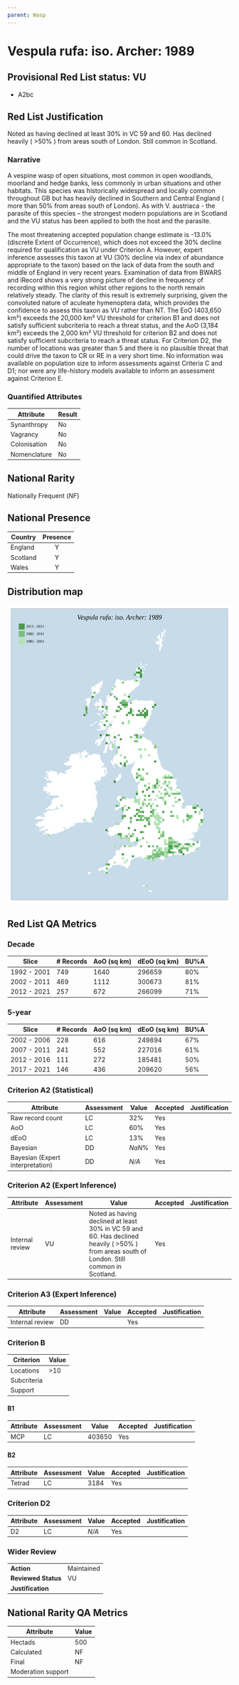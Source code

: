 ```yaml
---
parent: Wasp
---
```


# Vespula rufa: iso. Archer: 1989

## Provisional Red List status: VU
- A2bc

## Red List Justification
Noted as having declined at least 30% in VC 59 and 60. Has declined heavily ( >50% ) from areas south of London. Still common in Scotland.

### Narrative
A vespine wasp of open situations, most common in open woodlands, moorland and hedge banks, less commonly in urban situations and other habitats. This species was historically widespread and locally common throughout GB but has heavily declined in Southern and Central England ( more than 50% from areas south of London). As with V. austriaca - the parasite of this species – the strongest modern populations are in Scotland and the VU status has been applied to both the host and the parasite.

The most threatening accepted population change estimate is -13.0% (discrete Extent of Occurrence), which does not exceed the 30% decline required for qualification as VU under Criterion A. However, expert inference assesses this taxon at VU (30% decline via index of abundance appropriate to the taxon) based on the lack of data from the south and middle of England in very recent years. Examination of data from BWARS and iRecord shows a very strong picture of decline in frequency of recording within this region whilst other regions to the north remain relatively steady.  The clarity of this result is extremely surprising, given the convoluted nature of aculeate hymenoptera data, which provides the confidence to assess this taxon as VU rather than NT. The EoO (403,650 km²) exceeds the 20,000 km² VU threshold for criterion B1 and does not satisfy sufficient subcriteria to reach a threat status, and the AoO (3,184 km²) exceeds the 2,000 km² VU threshold for criterion B2 and does not satisfy sufficient subcriteria to reach a threat status. For Criterion D2, the number of locations was greater than 5 and there is no plausible threat that could drive the taxon to CR or RE in a very short time. No information was available on population size to inform assessments against Criteria C and D1; nor were any life-history models available to inform an assessment against Criterion E.


### Quantified Attributes
|Attribute|Result|
|---|---|
|Synanthropy|No|
|Vagrancy|No|
|Colonisation|No|
|Nomenclature|No|


## National Rarity
Nationally Frequent (*NF*)

## National Presence
|Country|Presence
|---|:-:|
|England|Y|
|Scotland|Y|
|Wales|Y|


## Distribution map
![](../map/97.svg)

## Red List QA Metrics
### Decade
| Slice | # Records | AoO (sq km) | dEoO (sq km) |BU%A |
|---|---|---|---|---|
|1992 - 2001|749|1640|296659|80%|
|2002 - 2011|469|1112|300673|81%|
|2012 - 2021|257|672|266099|71%|

### 5-year
| Slice | # Records | AoO (sq km) | dEoO (sq km) |BU%A |
|---|---|---|---|---|
|2002 - 2006|228|616|249894|67%|
|2007 - 2011|241|552|227016|61%|
|2012 - 2016|111|272|185481|50%|
|2017 - 2021|146|436|209620|56%|

### Criterion A2 (Statistical)
|Attribute|Assessment|Value|Accepted|Justification
|---|---|---|---|---|
|Raw record count|LC|32%|Yes||
|AoO|LC|60%|Yes||
|dEoO|LC|13%|Yes||
|Bayesian|DD|*NaN*%|Yes||
|Bayesian (Expert interpretation)|DD|*N/A*|Yes||

### Criterion A2 (Expert Inference)
|Attribute|Assessment|Value|Accepted|Justification
|---|---|---|---|---|
|Internal review|VU|Noted as having declined at least 30% in VC 59 and 60. Has declined heavily ( >50% ) from areas south of London. Still common in Scotland.|Yes||

### Criterion A3 (Expert Inference)
|Attribute|Assessment|Value|Accepted|Justification
|---|---|---|---|---|
|Internal review|DD||Yes||

### Criterion B
|Criterion| Value|
|---|---|
|Locations|>10|
|Subcriteria||
|Support||

#### B1
|Attribute|Assessment|Value|Accepted|Justification
|---|---|---|---|---|
|MCP|LC|403650|Yes||

#### B2
|Attribute|Assessment|Value|Accepted|Justification
|---|---|---|---|---|
|Tetrad|LC|3184|Yes||

### Criterion D2
|Attribute|Assessment|Value|Accepted|Justification
|---|---|---|---|---|
|D2|LC|*N/A*|Yes||

### Wider Review
|  |  |
|---|---|
|**Action**|Maintained|
|**Reviewed Status**|VU|
|**Justification**||

## National Rarity QA Metrics
|Attribute|Value|
|---|---|
|Hectads|500|
|Calculated|NF|
|Final|NF|
|Moderation support||
